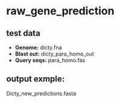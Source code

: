# raw_gene_prediction

## test data
- **Genome:** dicty.fna
- **Blast out:** dicty_para_homo_out
- **Query seqs:** para_homo.fas


## output exmple:
Dicty_new_predictions.fasta